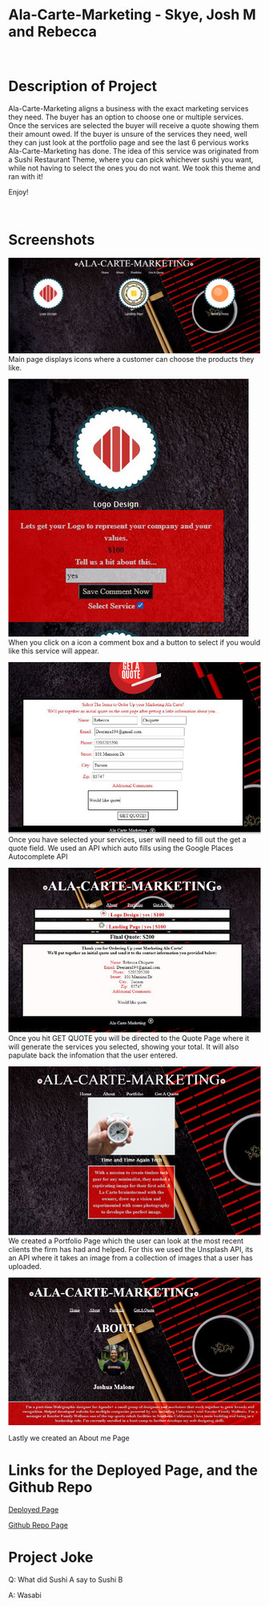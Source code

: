 # Ala-Carte-Marketing - Skye, Josh M and Rebecca
​
# Description of Project
Ala-Carte-Marketing aligns a business with the exact marketing services they need. The buyer has an option to choose one or multiple services. Once the services are selected the buyer will receive a quote showing them their amount owed. If the buyer is unsure of the services they need, well they can just look at the portfolio page and see the last 6 pervious works Ala-Carte-Marketing has done. The idea of this service was originated from a Sushi Restaurant Theme, where you can pick whichever sushi you want, while not having to select the ones you do not want. We took this theme and ran with it!

 Enjoy!

​
# Screenshots

![Screenshot 1](Assets/Mainpageshot.JPG)
Main page displays icons where a customer can choose the products they like. 

![Screenshot 2](Assets/icon1.JPG)   
When you click on a icon a comment box and a button to select if you would like this service will appear. 

![Screenshot 3](Assets/quoteimage.JPG)
Once you have selected your services, user will need to fill out the get a quote field. We used an API which auto fills using the Google Places Autocomplete API

![Screenshot 4](Assets/quotefilled.JPG)
Once you hit GET QUOTE you will be directed to the Quote Page where it will generate the services you selected, showing your total. It will also papulate back the infomation that the user entered. 

![Screenshot 5](Assets/portfoliopage.JPG)
We created a Portfolio Page which the user can look at the most recent clients the firm has had and helped. For this we used the Unsplash API, its an API where it takes an image from a collection of images that a user has uploaded. 


![Screenshot 6](Assets/aboutmepic.JPG)

Lastly we created an About me Page

# Links for the Deployed Page, and the Github Repo

[Deployed Page](https://skyelucking.github.io/Ala-Carte-Marketing/index.html)

[Github Repo Page](https://github.com/skyelucking/Ala-Carte-Marketing)
​
​

# Project Joke
Q: What did Sushi A say to Sushi B  

​A: Wasabi


